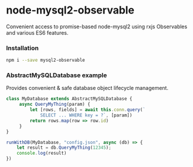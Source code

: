 # node-mysql2-observable
Convenient access to promise-based node-mysql2 using rxjs Observables and various ES6 features.

### Installation

```bash
npm i --save mysql2-observable
```

### AbstractMySQLDatabase example
Provides convenient & safe database object lifecycle management.

```js
class MyDatabase extends AbstractMySQLDatabase {
     async QueryMyThing(param) {
         let [rows, fields] = await this.conn.query(`
             SELECT ... WHERE key = ?`, [param])
         return rows.map(row => row.id)
     }
}

runWithDB(MyDatabase, "config.json", async (db) => {
    let result = db.QueryMyThing(12345);
    console.log(result)
})
```
